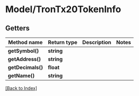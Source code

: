 # Model/TronTx20TokenInfo

## Getters

Method name | Return type | Description | Notes
------------ | ------------- | ------------- | -------------
**getSymbol()** | **string** |  |
**getAddress()** | **string** |  |
**getDecimals()** | **float** |  |
**getName()** | **string** |  |

[[Back to Index]](../index.md)

